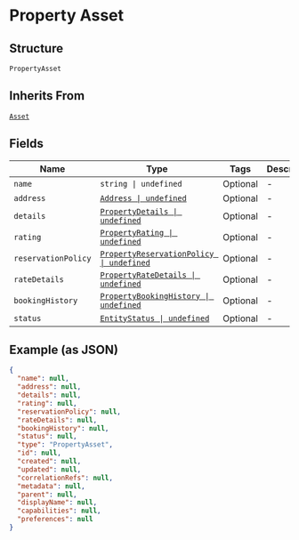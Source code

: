 
# Property Asset

## Structure

`PropertyAsset`

## Inherits From

[`Asset`](../../doc/models/asset.md)

## Fields

| Name | Type | Tags | Description |
|  --- | --- | --- | --- |
| `name` | `string \| undefined` | Optional | - |
| `address` | [`Address \| undefined`](../../doc/models/address.md) | Optional | - |
| `details` | [`PropertyDetails \| undefined`](../../doc/models/property-details.md) | Optional | - |
| `rating` | [`PropertyRating \| undefined`](../../doc/models/property-rating.md) | Optional | - |
| `reservationPolicy` | [`PropertyReservationPolicy \| undefined`](../../doc/models/property-reservation-policy.md) | Optional | - |
| `rateDetails` | [`PropertyRateDetails \| undefined`](../../doc/models/property-rate-details.md) | Optional | - |
| `bookingHistory` | [`PropertyBookingHistory \| undefined`](../../doc/models/property-booking-history.md) | Optional | - |
| `status` | [`EntityStatus \| undefined`](../../doc/models/entity-status.md) | Optional | - |

## Example (as JSON)

```json
{
  "name": null,
  "address": null,
  "details": null,
  "rating": null,
  "reservationPolicy": null,
  "rateDetails": null,
  "bookingHistory": null,
  "status": null,
  "type": "PropertyAsset",
  "id": null,
  "created": null,
  "updated": null,
  "correlationRefs": null,
  "metadata": null,
  "parent": null,
  "displayName": null,
  "capabilities": null,
  "preferences": null
}
```

